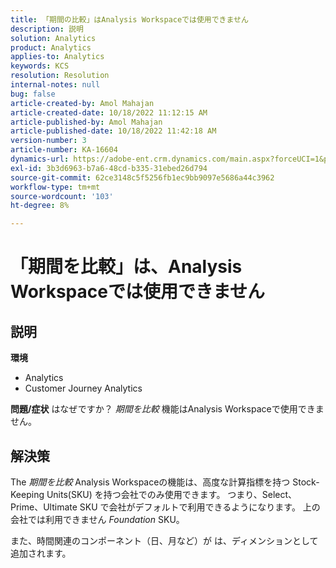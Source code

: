 ```yaml
---
title: 「期間の比較」はAnalysis Workspaceでは使用できません
description: 説明
solution: Analytics
product: Analytics
applies-to: Analytics
keywords: KCS
resolution: Resolution
internal-notes: null
bug: false
article-created-by: Amol Mahajan
article-created-date: 10/18/2022 11:12:15 AM
article-published-by: Amol Mahajan
article-published-date: 10/18/2022 11:42:18 AM
version-number: 3
article-number: KA-16604
dynamics-url: https://adobe-ent.crm.dynamics.com/main.aspx?forceUCI=1&pagetype=entityrecord&etn=knowledgearticle&id=a99d38b4-d54e-ed11-bba2-0022480866ad
exl-id: 3b3d6963-b7a6-48cd-b335-31ebed26d794
source-git-commit: 62ce3148c5f5256fb1ec9bb9097e5686a44c3962
workflow-type: tm+mt
source-wordcount: '103'
ht-degree: 8%

---
```


# 「期間を比較」は、Analysis Workspaceでは使用できません

## 説明

<b>環境</b>
- Analytics
- Customer Journey Analytics

<b>問題/症状</b>
はなぜですか？ *期間を比較* 機能はAnalysis Workspaceで使用できません。


## 解決策


The *期間を比較* Analysis Workspaceの機能は、高度な計算指標を持つ Stock-Keeping Units(SKU) を持つ会社でのみ使用できます。 つまり、Select、Prime、Ultimate SKU で会社がデフォルトで利用できるようになります。 上の会社では利用できません *Foundation* SKU。

また、時間関連のコンポーネント（日、月など）が は、ディメンションとして追加されます。
